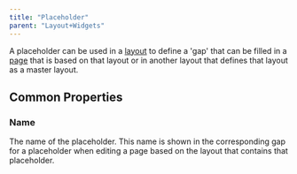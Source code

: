 ```yaml
---
title: "Placeholder"
parent: "Layout+Widgets"
---
```



A placeholder can be used in a [layout](Layout) to define a 'gap' that can be filled in a [page](Page) that is based on that layout or in another layout that defines that layout as a master layout.

## Common Properties

### Name

The name of the placeholder. This name is shown in the corresponding gap for a placeholder when editing a page based on the layout that contains that placeholder.
